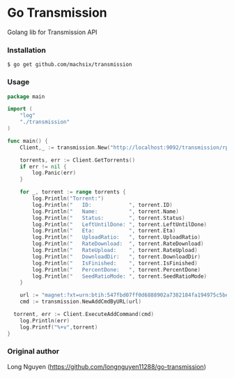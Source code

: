 # Go Transmission
Golang lib for Transmission API

### Installation

    $ go get github.com/machsix/transmission

### Usage
```go
package main

import (
	"log"
	"./transmission"
)

func main() {
	Client,_ := transmission.New("http://localhost:9092/transmission/rpc", "foo", "bar")

	torrents, err := Client.GetTorrents()
	if err != nil {
		log.Panic(err)
	}

	for _, torrent := range torrents {
		log.Println("Torrent:")
		log.Println("   ID:            ", torrent.ID)
		log.Println("   Name:          ", torrent.Name)
		log.Println("   Status:        ", torrent.Status)
		log.Println("   LeftUntilDone: ", torrent.LeftUntilDone)
		log.Println("   Eta:           ", torrent.Eta)
		log.Println("   UploadRatio:   ", torrent.UploadRatio)
		log.Println("   RateDownload:  ", torrent.RateDownload)
		log.Println("   RateUpload:    ", torrent.RateUpload)
		log.Println("   DownloadDir:   ", torrent.DownloadDir)
		log.Println("   IsFinished:    ", torrent.IsFinished)
		log.Println("   PercentDone:   ", torrent.PercentDone)
		log.Println("   SeedRatioMode: ", torrent.SeedRatioMode)
	}

	url := "magnet:?xt=urn:btih:547fbd07ff0d6888902a7382184fa194975c5bef"
	cmd := transmission.NewAddCmdByURL(url)

  torrent, err := Client.ExecuteAddCommand(cmd)
	log.Println(err)
	log.Printf("%+v",torrent)
}
```

### Original author
Long Nguyen (https://github.com/longnguyen11288/go-transmission)
